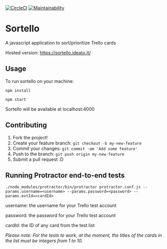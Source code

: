 [![CircleCI](https://circleci.com/gh/mazzcris/sortello.svg?style=shield)](https://circleci.com/gh/mazzcris/sortello)
[![Maintainability](https://api.codeclimate.com/v1/badges/46bc18026cdefd1912e9/maintainability)](https://codeclimate.com/github/mazzcris/sortello/maintainability)

# Sortello
A javascript application to sort/prioritize Trello cards

Hosted version: https://sortello.ideato.it/

## Usage

To run sortello on your machine:

`npm install`

`npm start`

Sortello will be available at localhost:4000

## Contributing

1. Fork the project!
2. Create your feature branch: `git checkout -b my-new-feature`
3. Commit your changes: `git commit -am 'Add some feature'`
4. Push to the branch: `git push origin my-new-feature`
5. Submit a pull request :D

## Running Protractor end-to-end tests

`./node_modules/protractor/bin/protractor protractor.conf.js --params.username=<username> --params.password=<password> --params.extId=<cardId>`

username: the username for your Trello test account

password: the password for your Trello test account

cardId: the ID of any card from the test list

*Please note: For the tests to work, at the moment, the titles of the cards in the list must be integers from 1 to 10.*

<!--
## History

TODO: Write history

## Credits

TODO: Write credits

## License

TODO: Write license
-->
